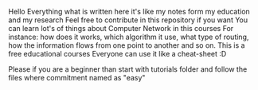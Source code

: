 Hello 
Everything what is written here it's like my notes form my education and my research 
Feel free to contribute in this repository if you want 
You can learn lot's of things about Computer Network  in this courses 
For instance: how does it  works, which algorithm it use, what type of routing, how the information flows from one point to another and so on. 
This is a free educational courses 
Everyone can use it like a cheat-sheet :D 

Please if you are a beginner than start with tutorials folder and follow the files where commitment named as "easy"









